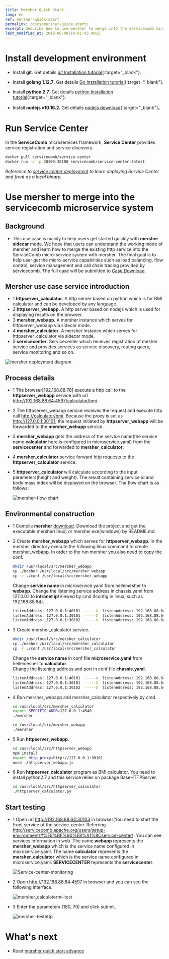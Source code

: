 ```yaml
---
title: Mersher Quick Start
lang: en
ref: mersher-quick-start
permalink: /docs/mersher-quick-start/
excerpt: Describe how to use mersher to merge into the servicecomb microservice system
last_modified_at: 2019-08-08T14:01:43.000Z
---
```


# Install development environment

- Install **git**. Get details [git Installation tutorial](https://git-scm.com/book/zh/v2/%E8%B5%B7%E6%AD%A5-%E5%AE%89%E8%A3%85-Git){:target="_blank"}.

- Install **golang 1.12.7**. Get details [Go Installation tutorial](https://golang.google.cn/doc/install){:target="_blank"}.

- Install **python 2.7**. Get details [python Installation tutorial](https://wiki.python.org/moin/BeginnersGuide/Download){:target="_blank"}.

- Install **nodejs v10.16.2**. Get details [nodejs download](https://nodejs.org/en/download/){:target="_blank"}。

# Run Service Center

In the **ServiceComb** microservices framework, **Service Center** provides service registration and service discovery.

```bash
docker pull servicecomb/service-center
docker run -d -p 30100:30100 servicecomb/service-center:latest
```

_Reference to [service center deployment](/users/setup-environment/#运行service-center) to learn deploying Service Center and front as a local binary._

# Use mersher to merge into the servicecomb microservice system

## Background

- This use case is mainly to help users get started quickly with **mersher sidecar** mode. We hope that users can understand the working mode of mersher and learn how to merge the existing http service into the ServiceComb micro-service system with mersher. The final goal is to help user get the micro-service capabilities such as load balancing, flow control, service management and call chain tracing provided by servicecomb. The full case will be submitted to [Case Download](https://github.com/apache/servicecomb-mesher/tree/master/examples/quick_start).

## Mersher use case service introduction

- 1 **httpserver_calculator**. A http server based on python which is for BMI calculator and can be developed by any language.
- 2 **httpserver_webapp**. A http server based on nodejs which is used for displaying results on the browser.
- 3 **mersher_webapp**. A mersher instance which serves for httpserver_webapp via sidecar mode.
- 4 **mersher_calculator**. A mersher instance which serves for httpserver_calculator via sidecar mode.
- 5 **servicecenter**. Servicecenter which receives registration of mesher service and provides services as service discovery, routing query, service monitoring and so on.

![mersher deployment diagram](/assets/images/mersher/mersher-deployment-simple.png)

## Process details

- 1 The browser[192.168.88.78] execute a http call to the **httpserver_webapp** service with url []()<http://192.168.88.64:4597/calculator/bmi>.
- 2 The httpserver_webapp service receives the request and execute http call []()<http://calculator/bmi>. Because the proxy is set as []()<http://127.0.0.1:30101>, the request initiated by **httpserver_webapp** will be forwarded to the **mersher_webapp** service.
- 3 **mersher_webapp** gets the address of the service name(the service name **calculator** here is configured in microservice.yaml) from the **servicecenter** and forwarded to **mersher_calculator**.
- 4 **mersher_calculator** service forward http requests to the **httpserver_calculator** service.
- 5 **httpserver_calculator** will calculate according to the input parameters(height and weight). The result containing service id and body mass index will be displayed on the browser. The flow chart is as follows:

  ![mersher-flow-chart](/assets/images/mersher/mersher-flowchart-simple.png)

## Environmental construction

- 1 Compile **mersher** [download](https://github.com/apache/servicecomb-mesher). Download the project and get the executable mersher(linux) or mersher.exe(windows) by README.md.

- 2 Create **mersher_webapp** which serves for **httpserver_webapp**. In the mersher directory execute the following linux command to create mersher_webapp. In order to the run mersher you also need to copy the conf.

  ```bash
  mkdir /usr/local/src/mersher_webapp
  cp ./mesher /usr/local/src/mersher_webapp
  cp -r ./conf /usr/local/src/mersher_webapp
  ```

  Change **service name** in microservice.yaml from hellemesher to **webapp**. Change the listening service address in chassis.yaml from 127.0.0.1 to **intranet ip**(Viewed by cmd ifconfig in linux, such as 192.168.88.64).

  ```bash
  listenAddress: 127.0.0.1:40101  -----》  listenAddress: 192.168.88.64:40101
  listenAddress: 127.0.0.1:30101  -----》  listenAddress: 192.168.88.64:30101
  listenAddress: 127.0.0.1:30102  -----》  listenAddress: 192.168.88.64:30102
  ```

- 3 Create mersher_calculator service.

  ```bash
  mkdir /usr/local/src/mersher_calculator
  cp ./mesher /usr/local/src/mersher_calculator
  cp -r ./conf /usr/local/src/mersher_calculator
  ```

  Change the **service name** in conf file **microservice.yaml** from hellemesher to **calculator**.<br>
  Change the listening address and port in conf file **chassis.yaml**.

  ```bash
  listenAddress: 127.0.0.1:40101  -----》  listenAddress: 192.168.88.64:40107
  listenAddress: 127.0.0.1:30101  -----》  listenAddress: 192.168.88.64:30111
  listenAddress: 127.0.0.1:30102  -----》  listenAddress: 192.168.88.64:30112
  ```

- 4 Run mersher_webapp and mersher_calculator respectively by cmd.

  ```bash
  cd /usr/local/src/mersher_calculator
  export SPECIFIC_ADDR=127.0.0.1:4540
  ./mersher
  ```

  ```bash
  cd /usr/local/src/mersher_webapp
  ./mersher
  ```

- 5 Run **httpserver_webapp**.

  ```bash
  cd /usr/local/src/httpserver_webapp
  npm install
  export http_proxy=http://127.0.0.1:30101
  node ./httpserver_webapp.js
  ```

- 6 Run **httpserver_calculator** program as BMI calculator. You need to install python2.7 and this service relies on package BaseHTTPServer.

  ```bash
  cd /usr/local/src/httpserver_calculator
  ./httpserver_calculator.py
  ```

## Start testing

- 1 Open url <http://192.168.88.64:30103> in browser(You need to start the front service of the service-center. Referring <http://servicecomb.apache.org/users/setup-environment/#%E8%BF%90%E8%A1%8Cservice-center>). You can see services information in web. The name **webapp** represents the **mersher_webapp** which is the service name configured in microservice.yaml. The name **calculator** represents the **mersher_calculator** which is the service name configured in microservice.yaml. **SERVICECENTER** represents the **servicecenter**.

  ![Service-center-monitoring](/assets/images/mersher/mersher-servercenter.png)

- 2 Open <http://192.168.88.64:4597> in browser and you can see the following interface.

  ![mersher_calculatormi-test](/assets/images/mersher/mersher-testinit.png)

- 3 Enter the parameters (180, 70) and click submit.

  ![mersher-testhttp](/assets/images/mersher/mersher-testpythonhttp.png)

# What's next

- Read [mersher quick start advance](/docs/mersher-quick-start-advance/)

